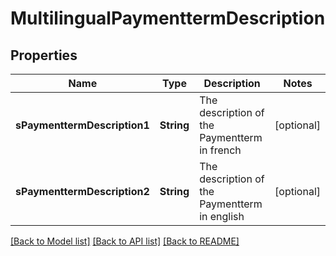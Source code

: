 # MultilingualPaymenttermDescription

## Properties
Name | Type | Description | Notes
------------ | ------------- | ------------- | -------------
**sPaymenttermDescription1** | **String** | The description of the Paymentterm in french | [optional] 
**sPaymenttermDescription2** | **String** | The description of the Paymentterm in english | [optional] 

[[Back to Model list]](../README.md#documentation-for-models) [[Back to API list]](../README.md#documentation-for-api-endpoints) [[Back to README]](../README.md)


